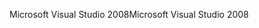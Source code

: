 <span data-ttu-id="f6ef1-101">Microsoft Visual Studio 2008</span><span class="sxs-lookup"><span data-stu-id="f6ef1-101">Microsoft Visual Studio 2008</span></span>